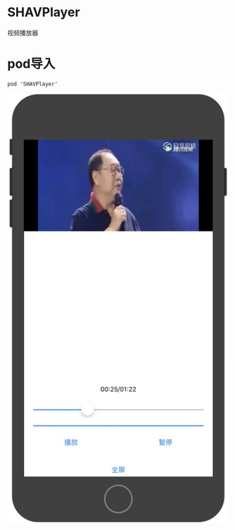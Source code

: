 # SHAVPlayer
视频播放器
# pod导入
```
pod 'SHAVPlayer'
```
![!image](https://github.com/CCSH/SHAVPlayer/blob/master/1546825037804.jpg)

